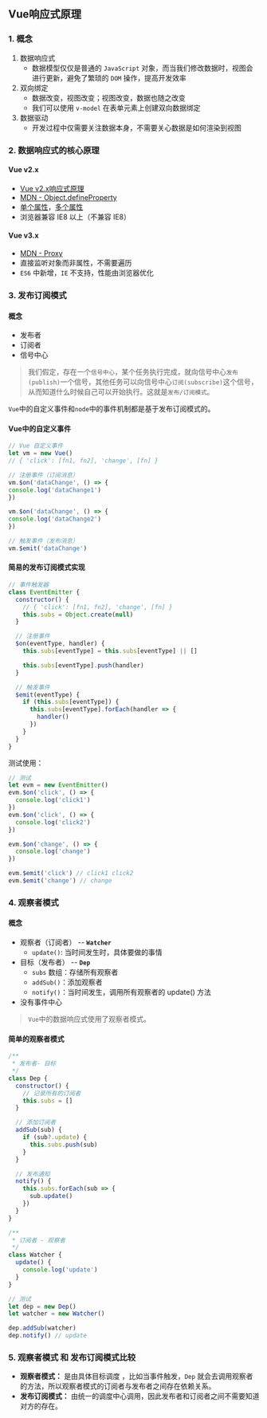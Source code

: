 ## Vue响应式原理

### 1. 概念
  1. 数据响应式
     - 数据模型仅仅是普通的 `JavaScript` 对象，而当我们修改数据时，视图会进行更新，避免了繁琐的 `DOM` 操作，提高开发效率
  2. 双向绑定
     - 数据改变，视图改变；视图改变，数据也随之改变
     - 我们可以使用 `v-model` 在表单元素上创建双向数据绑定
  3. 数据驱动
     - 开发过程中仅需要关注数据本身，不需要关心数据是如何渲染到视图

### 2. 数据响应式的核心原理
#### Vue v2.x
  - [Vue v2.x响应式原理](https://cn.vuejs.org/v2/guide/reactivity.html)
  - [MDN - Object.defineProperty](https://developer.mozilla.org/zh-CN/docs/Web/JavaScript/Reference/Global_Objects/Object/defineProperty)
  - [单个属性](./01-defineProperty-single.html)，[多个属性](./02-defineProperty-multi.html)
  - 浏览器兼容 IE8 以上（不兼容 IE8）

#### Vue v3.x
  - [MDN - Proxy](https://developer.mozilla.org/zh-CN/docs/Web/JavaScript/Reference/Global_Objects/Proxy)
  - 直接监听对象而非属性，不需要遍历
  - `ES6` 中新增，`IE` 不支持，性能由浏览器优化

### 3. 发布订阅模式
#### 概念
  - 发布者
  - 订阅者
  - 信号中心
> 我们假定，存在一个`信号中心`，某个任务执行完成，就向信号中心`发布(publish)`一个信号，其他任务可以向信号中心`订阅(subscribe)`这个信号，从而知道什么时候自己可以开始执行。这就是`发布/订阅模式`。

`Vue`中的自定义事件和`node`中的事件机制都是基于发布订阅模式的。

#### Vue中的自定义事件
```js
// Vue 自定义事件
let vm = new Vue()
// { 'click': [fn1, fn2], 'change', [fn] }

// 注册事件（订阅消息）
vm.$on('dataChange', () => {
console.log('dataChange1')
})

vm.$on('dataChange', () => {
console.log('dataChange2')
})

// 触发事件（发布消息）
vm.$emit('dataChange')
```
#### 简易的发布订阅模式实现
```js
// 事件触发器
class EventEmitter {
  constructor() {
    // { 'click': [fn1, fn2], 'change', [fn] }
    this.subs = Object.create(null)
  }

  // 注册事件
  $on(eventType, handler) {
    this.subs[eventType] = this.subs[eventType] || []

    this.subs[eventType].push(handler)
  }

  // 触发事件
  $emit(eventType) {
    if (this.subs[eventType]) {
      this.subs[eventType].forEach(handler => {
        handler()
      })
    }
  }
}
```
测试使用：
```js
// 测试
let evm = new EventEmitter()
evm.$on('click', () => {
  console.log('click1')
})
evm.$on('click', () => {
  console.log('click2')
})

evm.$on('change', () => {
  console.log('change')
})

evm.$emit('click') // click1 click2
evm.$emit('change') // change
```

### 4. 观察者模式
#### 概念
  - 观察者（订阅者） -- **`Watcher`**
    - `update()`: 当时间发生时，具体要做的事情
  - 目标（发布者） -- **`Dep`**
    - `subs` 数组：存储所有观察者
    - `addSub()`：添加观察者
    - `notify()`：当时间发生，调用所有观察者的 update() 方法
  - 没有事件中心

> `Vue`中的数据响应式使用了观察者模式。

#### 简单的观察者模式
```js
/**
 * 发布者- 目标 
 */
class Dep {
  constructor() {
    // 记录所有的订阅者
    this.subs = []
  }

  // 添加订阅者
  addSub(sub) {
    if (sub?.update) {
      this.subs.push(sub)
    }
  }

  // 发布通知
  notify() {
    this.subs.forEach(sub => {
      sub.update()
    })
  }
}

/**
 * 订阅者 - 观察者
 */
class Watcher {
  update() {
    console.log('update')
  }
}

// 测试
let dep = new Dep()
let watcher = new Watcher()

dep.addSub(watcher)
dep.notify() // update
```

### 5. 观察者模式 和 发布订阅模式比较
 - **观察者模式：** 是由具体目标调度 ，比如当事件触发，`Dep` 就会去调用观察者的方法，所以观察者模式的订阅者与发布者之间存在依赖关系。
 - **发布订阅模式：** 由统一的调度中心调用，因此发布者和订阅者之间不需要知道对方的存在。 
